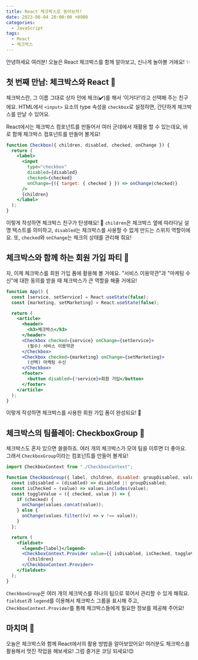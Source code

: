 ```yaml
---
title: React 체크박스로 놀아보자!
date: 2023-06-04 20:00:00 +0900
categories:
  - JavaScript
tags:
  - React
  - 체크박스
---
```


안녕하세요 여러분! 오늘은 React 체크박스를 함께 알아보고, 신나게 놀아볼 거에요! ✨

## 첫 번째 만남: 체크박스와 React 💫

체크박스란, 그 이름 그대로 상자 안에 체크(✔️)를 해서 ‘이거다!’라고 선택해 주는 친구에요. HTML에서 `<input>` 요소의 type 속성을 `checkbox`로 설정하면, 간단하게 체크박스를 만날 수 있어요.

React에서는 체크박스 컴포넌트를 만들어서 여러 군데에서 재활용 할 수 있는데요, 바로 함께 체크박스 컴포넌트를 만들어 볼게요! 

```jsx
function Checkbox({ children, disabled, checked, onChange }) {
  return (
    <label>
      <input
        type="checkbox"
        disabled={disabled}
        checked={checked}
        onChange={({ target: { checked } }) => onChange(checked)}
      />
      {children}
    </label>
  );
}
```

이렇게 작성하면 체크박스 친구가 탄생해요! 🌱 `children`은 체크박스 옆에 따라다닐 설명 텍스트를 의미하고, `disabled`는 체크박스를 사용할 수 없게 만드는 스위치 역할이에요. 또, `checked`와 `onChange`는 체크의 상태를 관리해 줘요!

## 체크박스와 함께 하는 회원 가입 파티 🎉

자, 이제 체크박스를 회원 가입 폼에 활용해 볼 거에요. "서비스 이용약관"과 "마케팅 수신"에 대한 동의를 받을 때 체크박스가 큰 역할을 해줄 거에요!

```jsx
function App() {
  const [service, setService] = React.useState(false);
  const [marketing, setMarketing] = React.useState(false);

  return (
    <article>
      <header>
        <h3>체크박스</h3>
      </header>
      <Checkbox checked={service} onChange={setService}>
        (필수) 서비스 이용약관
      </Checkbox>
      <Checkbox checked={marketing} onChange={setMarketing}>
        (선택) 마케팅 수신
      </Checkbox>
      <footer>
        <button disabled={!service}>회원 가입</button>
      </footer>
    </article>
  );
}
```

이렇게 작성하면 체크박스를 사용한 회원 가입 폼이 완성되요! 🎊

## 체크박스의 팀플레이: CheckboxGroup 🤝

체크박스도 혼자 있으면 쓸쓸하죠. 여러 개의 체크박스가 모여 팀을 이루면 더 좋아요. 그래서 `CheckboxGroup`이라는 컴포넌트를 만들어 볼게요!

```jsx
import CheckboxContext from "./CheckboxContext";

function CheckboxGroup({ label, children, disabled: groupDisabled, values, onChange }) {
  const isDisabled = (disabled) => disabled || groupDisabled;
  const isChecked = (value) => values.includes(value);
  const toggleValue = ({ checked, value }) => {
    if (checked) {
      onChange(values.concat(value));
    } else {
      onChange(values.filter((v) => v !== value));
    }
  };

  return (
    <fieldset>
      <legend>{label}</legend>
      <CheckboxContext.Provider value={{ isDisabled, isChecked, toggleValue }}>
        {children}
      </CheckboxContext.Provider>
    </fieldset>
  );
}
```

`CheckboxGroup`은 여러 개의 체크박스를 하나의 팀으로 묶어서 관리할 수 있게 해줘요. `fieldset`과 `legend`를 이용해서 체크박스 그룹을 표시해 주고, `CheckboxContext.Provider`를 통해 체크박스들에게 필요한 정보를 제공해 주어요!

## 마치며 🌈

오늘은 체크박스와 함께 React에서의 활용 방법을 알아보았어요! 여러분도 체크박스를 활용해서 멋진 작업을 해보세요! 그럼 즐거운 코딩 되세요!😊
